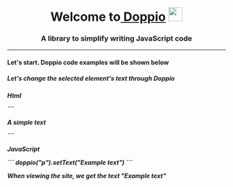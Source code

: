 <h1 align="center">Welcome to<a href="https://daniilshat.ru/" target="_blank"> Doppio</a> 
<img src="https://github.com/blackcater/blackcater/raw/main/images/Hi.gif" height="32"/></h1>
<h3 align="center">A library to simplify writing JavaScript code</h3>

<hr>

<h4>Let's start. Doppio code examples will be shown below</h4>

<h5>Let's change the selected element's text through Doppio<h5>

<p>Html</p>
```
<p>A simple text</p>
```
  
<p>JavaScript</p>
```
doppio("p").setText("Example text")
```
<p>When viewing the site, we get the text "Example text"</p>
